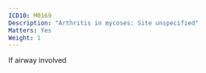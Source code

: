 ```yaml
---
ICD10: M0169
Description: "Arthritis in mycoses: Site unspecified"
Matters: Yes
Weight: 1
---
```

If airway involved
